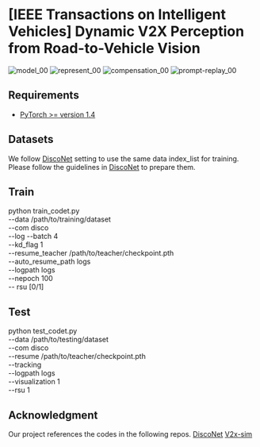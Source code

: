 # [IEEE Transactions on Intelligent Vehicles] Dynamic V2X Perception from Road-to-Vehicle Vision
![model_00](https://github.com/tjy1423317192/AR2VP/assets/64483944/5ab328a7-e69a-45c3-900c-ad2044a7e309)
![represent_00](https://github.com/tjy1423317192/AR2VP/assets/64483944/74ab617a-d669-4bd3-92a5-6451b3490ad3)
![compensation_00](https://github.com/tjy1423317192/AR2VP/assets/64483944/26e6c911-c820-4009-9a1e-5d97360937db)
![prompt-replay_00](https://github.com/tjy1423317192/AR2VP/assets/64483944/f9f95057-c1c4-4ee5-9b9e-1bc0fdbbd777)


## Requirements
- [PyTorch >= version 1.4](https://pytorch.org)

## Datasets
We follow [DiscoNet]([https://github.com/xyutao/fscil](https://github.com/ai4ce/DiscoNet)) setting to use the same data index_list for training. 
Please follow the guidelines in [DiscoNet]([https://github.com/icoz69/CEC-CVPR2021 (https://github.com/ai4ce/DiscoNet)) to prepare them.

## Train
python train_codet.py \
    --data  /path/to/training/dataset \
    --com disco \
    --log --batch 4 \
    --kd_flag 1 \
    --resume_teacher /path/to/teacher/checkpoint.pth \
    --auto_resume_path logs \
    --logpath logs \
    --nepoch 100 \
    -- rsu [0/1]
## Test
python test_codet.py \
    --data /path/to/testing/dataset \
    --com disco \
    --resume /path/to/teacher/checkpoint.pth \
    --tracking \
    --logpath logs \
    --visualization 1 \
    --rsu 1
    
## Acknowledgment
Our project references the codes in the following repos.
[DiscoNet]([https://github.com/xyutao/fscil](https://github.com/ai4ce/DiscoNet))
[V2x-sim]([https://github.com/ai4ce/V2X-Sim])
